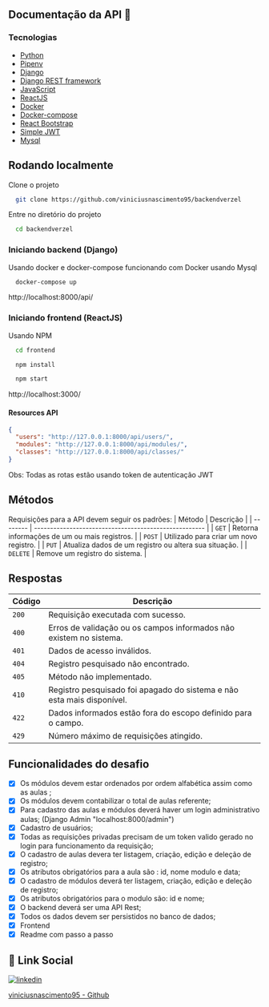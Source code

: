 ## Documentação da API 🚀

### Tecnologias

- [Python](https://www.python.org/)
- [Pipenv](https://pipenv.pypa.io/en/latest/)
- [Django](https://www.djangoproject.com/)
- [Django REST framework](https://www.django-rest-framework.org/)
- [JavaScript](https://developer.mozilla.org/pt-BR/docs/Web/JavaScript)
- [ReactJS](https://reactjs.org/)
- [Docker](https://www.docker.com/)
- [Docker-compose](https://docs.docker.com/compose/)
- [React Bootstrap](https://react-bootstrap.github.io/)
- [Simple JWT](https://django-rest-framework-simplejwt.readthedocs.io/en/latest/)
- [Mysql](https://www.mysql.com/)


## Rodando localmente

Clone o projeto

```bash
  git clone https://github.com/viniciusnascimento95/backendverzel
```

Entre no diretório do projeto

```bash
  cd backendverzel
```

### Iniciando backend (Django)

Usando docker e docker-compose funcionando com Docker usando Mysql

```bash
  docker-compose up
```
http://localhost:8000/api/

### Iniciando frontend (ReactJS)

Usando NPM

```bash
  cd frontend

  npm install

  npm start
```

http://localhost:3000/    

#### Resources API 

```json
{
  "users": "http://127.0.0.1:8000/api/users/",
  "modules": "http://127.0.0.1:8000/api/modules/",
  "classes": "http://127.0.0.1:8000/api/classes/"
}
```
Obs: Todas as rotas estão usando token de autenticação JWT

## Métodos
Requisições para a API devem seguir os padrões:
| Método   | Descrição                                             |
| -------- | ----------------------------------------------------- |
| `GET`    | Retorna informações de um ou mais registros.          |
| `POST`   | Utilizado para criar um novo registro.                |
| `PUT`    | Atualiza dados de um registro ou altera sua situação. |
| `DELETE` | Remove um registro do sistema.                        |


## Respostas

| Código | Descrição                                                                            |
| ------ | ------------------------------------------------------------------------------------ |
| `200`  | Requisição executada com sucesso.                                                    |
| `400`  | Erros de validação ou os campos informados não existem no sistema.                   |
| `401`  | Dados de acesso inválidos.                                                           |
| `404`  | Registro pesquisado não encontrado.                                                  |
| `405`  | Método não implementado.                                                             |
| `410`  | Registro pesquisado foi apagado do sistema e não esta mais disponível.               |
| `422`  | Dados informados estão fora do escopo definido para o campo.                         |
| `429`  | Número máximo de requisições atingido.                                               |


## Funcionalidades do desafio

- [x] Os módulos devem estar ordenados por ordem alfabética assim como as aulas ;
- [x] Os módulos devem contabilizar o total de aulas referente;
- [x] Para cadastro das aulas e módulos deverá haver um login administrativo aulas; (Django Admin "localhost:8000/admin")
- [x] Cadastro de usuários;
- [x] Todas as requisições privadas precisam de um token valido gerado no login para funcionamento da requisição;
- [x] O cadastro de aulas devera ter listagem, criação, edição e deleção de registro;
- [x] Os atributos obrigatórios para a aula são : id, nome modulo e data;
- [x] O cadastro de módulos deverá ter listagem, criação, edição e deleção de registro;
- [x] Os atributos obrigatórios para o modulo são: id e nome;
- [x] O backend deverá ser uma API Rest;
- [x] Todos os dados devem ser persistidos no banco de dados;
- [x] Frontend
- [x] Readme com passo a passo

## 🔗 Link Social

[![linkedin](https://img.shields.io/badge/linkedin-0A66C2?style=for-the-badge&logo=linkedin&logoColor=white)](https://www.linkedin.com/in/vin%C3%ADcius-nascimento-027507159/)

[viniciusnascimento95 - Github](https://github.com/viniciusnascimento95)


